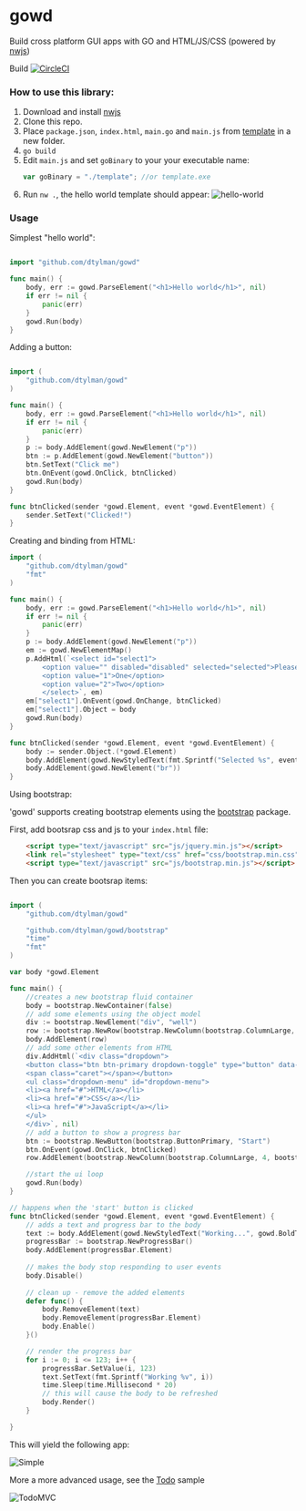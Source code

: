 # gowd

Build cross platform GUI apps with GO and HTML/JS/CSS (powered by [nwjs](https://nwjs.io/))

Build [![CircleCI](https://circleci.com/gh/dtylman/gowd.svg?style=svg)](https://circleci.com/gh/dtylman/gowd)

### How to use this library:

1. Download and install [nwjs](https://nwjs.io/)
1. Clone this repo.
1. Place `package.json`, `index.html`, `main.go` and `main.js` from [template](cmd/template/) in a new folder. 
1. `go build`
1. Edit `main.js` and set `goBinary` to your your executable name:
    ```javascript
    var goBinary = "./template"; //or template.exe
    ```
1. Run `nw .`, the hello world template should appear:
![hello-world](cmd/template/hello-world.png)

### Usage

Simplest "hello world":
```go

import "github.com/dtylman/gowd"

func main() {
	body, err := gowd.ParseElement("<h1>Hello world</h1>", nil)
	if err != nil {
		panic(err)
	}
	gowd.Run(body)
}

```

Adding a button:

```go

import (
	"github.com/dtylman/gowd"
)

func main() {
	body, err := gowd.ParseElement("<h1>Hello world</h1>", nil)
	if err != nil {
		panic(err)
	}
	p := body.AddElement(gowd.NewElement("p"))
	btn := p.AddElement(gowd.NewElement("button"))
	btn.SetText("Click me")
	btn.OnEvent(gowd.OnClick, btnClicked)
	gowd.Run(body)
}

func btnClicked(sender *gowd.Element, event *gowd.EventElement) {
	sender.SetText("Clicked!")
}
```

Creating and binding from HTML:
```go
import (
	"github.com/dtylman/gowd"
	"fmt"
)

func main() {
	body, err := gowd.ParseElement("<h1>Hello world</h1>", nil)
	if err != nil {
		panic(err)
	}
	p := body.AddElement(gowd.NewElement("p"))
	em := gowd.NewElementMap()
	p.AddHtml(`<select id="select1">
		<option value="" disabled="disabled" selected="selected">Please select a name</option>
		<option value="1">One</option>
		<option value="2">Two</option>
		</select>`, em)
	em["select1"].OnEvent(gowd.OnChange, btnClicked)
	em["select1"].Object = body
	gowd.Run(body)
}

func btnClicked(sender *gowd.Element, event *gowd.EventElement) {
	body := sender.Object.(*gowd.Element)
	body.AddElement(gowd.NewStyledText(fmt.Sprintf("Selected %s", event.GetValue()), gowd.BoldText))
	body.AddElement(gowd.NewElement("br"))
}
```

Using bootstrap:

'gowd' supports creating bootstrap elements using the [bootstrap](bootstrap/) package.

First, add bootsrap css and js to your `index.html` file:
```html
    <script type="text/javascript" src="js/jquery.min.js"></script>
    <link rel="stylesheet" type="text/css" href="css/bootstrap.min.css"/>
    <script type="text/javascript" src="js/bootstrap.min.js"></script>
```

Then you can create bootsrap items:

```go

import (
	"github.com/dtylman/gowd"

	"github.com/dtylman/gowd/bootstrap"
	"time"
	"fmt"
)

var body *gowd.Element

func main() {
	//creates a new bootstrap fluid container
	body = bootstrap.NewContainer(false)
	// add some elements using the object model
	div := bootstrap.NewElement("div", "well")
	row := bootstrap.NewRow(bootstrap.NewColumn(bootstrap.ColumnLarge, 6, div))
	body.AddElement(row)
	// add some other elements from HTML
	div.AddHtml(`<div class="dropdown">
	<button class="btn btn-primary dropdown-toggle" type="button" data-toggle="dropdown">Dropdown Example
	<span class="caret"></span></button>
	<ul class="dropdown-menu" id="dropdown-menu">
	<li><a href="#">HTML</a></li>
	<li><a href="#">CSS</a></li>
	<li><a href="#">JavaScript</a></li>
	</ul>
	</div>`, nil)
	// add a button to show a progress bar
	btn := bootstrap.NewButton(bootstrap.ButtonPrimary, "Start")
	btn.OnEvent(gowd.OnClick, btnClicked)
	row.AddElement(bootstrap.NewColumn(bootstrap.ColumnLarge, 4, bootstrap.NewElement("div", "well", btn)))

	//start the ui loop
	gowd.Run(body)
}

// happens when the 'start' button is clicked
func btnClicked(sender *gowd.Element, event *gowd.EventElement) {
	// adds a text and progress bar to the body 
	text := body.AddElement(gowd.NewStyledText("Working...", gowd.BoldText))
	progressBar := bootstrap.NewProgressBar()
	body.AddElement(progressBar.Element)
	
	// makes the body stop responding to user events
	body.Disable()
	
	// clean up - remove the added elements
	defer func() {
		body.RemoveElement(text)
		body.RemoveElement(progressBar.Element)
		body.Enable()
	}()

	// render the progress bar
	for i := 0; i <= 123; i++ {
		progressBar.SetValue(i, 123)
		text.SetText(fmt.Sprintf("Working %v", i))
		time.Sleep(time.Millisecond * 20)
		// this will cause the body to be refreshed
		body.Render()
	}

}
```

This will yield the following app:

![Simple](docs/template.gif)

More a more advanced usage, see the [Todo](cmd/todomvc/readme.md) sample

![TodoMVC](docs/todomvc.gif)

